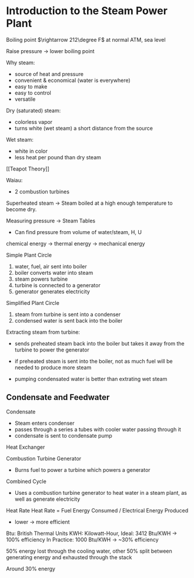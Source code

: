 # Introduction to the Steam Power Plant

Boiling point $\rightarrow 212\degree F$ at normal ATM, sea level

Raise pressure -> lower boiling point

Why steam:
- source of heat and pressure
- convenient & economical (water is everywhere)
- easy to make
- easy to control
- versatile

Dry (saturated) steam:
- colorless vapor
- turns white (wet steam) a short distance from the source

Wet steam:
- white in color
- less heat per pound than dry steam

[[Teapot Theory]]

Waiau:
- 2 combustion turbines

Superheated steam -> Steam boiled at a high enough temperature to become dry.

Measuring pressure -> Steam Tables
- Can find pressure from volume of water/steam, H, U

chemical energy -> thermal energy -> mechanical energy

Simple Plant Circle
1. water, fuel, air sent into boiler
2. boiler converts water into steam
3. steam powers turbine
4. turbine is connected to a generator
5. generator generates electricity

Simplified Plant Circle
1. steam from turbine is sent into a condenser
2. condensed water is sent back into the boiler

Extracting steam from turbine:
- sends preheated steam back into the boiler but takes it away from the turbine to power the generator
- if preheated steam is sent into the boiler, not as much fuel will be needed to produce more steam

- pumping condensated water is better than extrating wet steam

## Condensate and Feedwater
Condensate
- Steam enters condenser
- passes through a series a tubes with cooler water passing through it
- condensate is sent to condensate pump

Heat Exchanger

Combustion Turbine Generator
- Burns fuel to power a turbine which powers a generator

Combined Cycle
- Uses a combustion turbine generator to heat water in a steam plant, as well as generate electricity

Heat Rate
Heat Rate = Fuel Energy Consumed / Electrical Energy Produced 
- lower -> more efficient

Btu: British Thermal Units
KWH: Kilowatt-Hour,
Ideal: 3412 Btu/KWH -> 100% efficiency
In Practice: 1000 Btu/KWH -> ~30% efficiency

50% energy lost through the cooling water, other 50% split between generating energy and exhausted through the stack

Around 30% energy 
